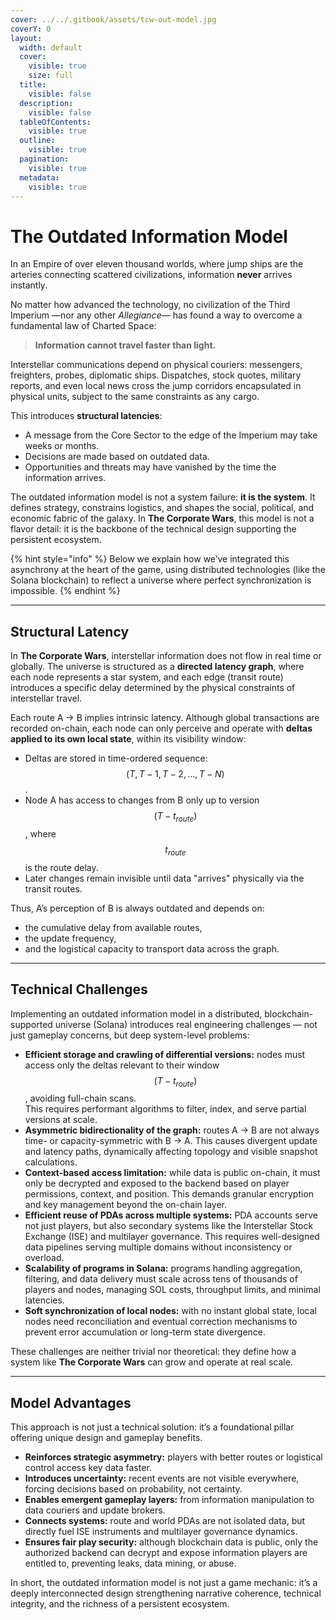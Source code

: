 ```yaml
---
cover: ../../.gitbook/assets/tcw-out-model.jpg
coverY: 0
layout:
  width: default
  cover:
    visible: true
    size: full
  title:
    visible: false
  description:
    visible: false
  tableOfContents:
    visible: true
  outline:
    visible: true
  pagination:
    visible: true
  metadata:
    visible: true
---
```


# The Outdated Information Model

In an Empire of over eleven thousand worlds, where jump ships are the arteries connecting scattered civilizations, information **never** arrives instantly.

No matter how advanced the technology, no civilization of the Third Imperium —nor any other _Allegiance_— has found a way to overcome a fundamental law of Charted Space:

> **Information cannot travel faster than light.**

Interstellar communications depend on physical couriers: messengers, freighters, probes, diplomatic ships. Dispatches, stock quotes, military reports, and even local news cross the jump corridors encapsulated in physical units, subject to the same constraints as any cargo.

This introduces **structural latencies**:

* A message from the Core Sector to the edge of the Imperium may take weeks or months.
* Decisions are made based on outdated data.
* Opportunities and threats may have vanished by the time the information arrives.

The outdated information model is not a system failure: **it is the system**. It defines strategy, constrains logistics, and shapes the social, political, and economic fabric of the galaxy. In **The Corporate Wars**, this model is not a flavor detail: it is the backbone of the technical design supporting the persistent ecosystem.

{% hint style="info" %}
Below we explain how we’ve integrated this asynchrony at the heart of the game, using distributed technologies (like the Solana blockchain) to reflect a universe where perfect synchronization is impossible.
{% endhint %}

***

## Structural Latency

In **The Corporate Wars**, interstellar information does not flow in real time or globally. The universe is structured as a **directed latency graph**, where each node represents a star system, and each edge (transit route) introduces a specific delay determined by the physical constraints of interstellar travel.

Each route A → B implies intrinsic latency. Although global transactions are recorded on-chain, each node can only perceive and operate with **deltas applied to its own local state**, within its visibility window:

* Deltas are stored in time-ordered sequence: $$(T, T-1, T-2, ..., T-N)$$.
* Node A has access to changes from B only up to version $$(T-t_{route})$$, where $$t_{route}$$ is the route delay.
* Later changes remain invisible until data "arrives" physically via the transit routes.

Thus, A’s perception of B is always outdated and depends on:

* the cumulative delay from available routes,
* the update frequency,
* and the logistical capacity to transport data across the graph.

***

## Technical Challenges

Implementing an outdated information model in a distributed, blockchain-supported universe (Solana) introduces real engineering challenges — not just gameplay concerns, but deep system-level problems:

* **Efficient storage and crawling of differential versions:** nodes must access only the deltas relevant to their window $$(T-t_{route})$$, avoiding full-chain scans.\
  This requires performant algorithms to filter, index, and serve partial versions at scale.
* **Asymmetric bidirectionality of the graph:** routes A → B are not always time- or capacity-symmetric with B → A. This causes divergent update and latency paths, dynamically affecting topology and visible snapshot calculations.
* **Context-based access limitation:** while data is public on-chain, it must only be decrypted and exposed to the backend based on player permissions, context, and position. This demands granular encryption and key management beyond the on-chain layer.
* **Efficient reuse of PDAs across multiple systems:** PDA accounts serve not just players, but also secondary systems like the Interstellar Stock Exchange (ISE) and multilayer governance. This requires well-designed data pipelines serving multiple domains without inconsistency or overload.
* **Scalability of programs in Solana:** programs handling aggregation, filtering, and data delivery must scale across tens of thousands of players and nodes, managing SOL costs, throughput limits, and minimal latencies.
* **Soft synchronization of local nodes:** with no instant global state, local nodes need reconciliation and eventual correction mechanisms to prevent error accumulation or long-term state divergence.

These challenges are neither trivial nor theoretical: they define how a system like **The Corporate Wars** can grow and operate at real scale.

***

## Model Advantages

This approach is not just a technical solution: it’s a foundational pillar offering unique design and gameplay benefits.

* **Reinforces strategic asymmetry:** players with better routes or logistical control access key data faster.
* **Introduces uncertainty:** recent events are not visible everywhere, forcing decisions based on probability, not certainty.
* **Enables emergent gameplay layers:** from information manipulation to data couriers and update brokers.
* **Connects systems:** route and world PDAs are not isolated data, but directly fuel ISE instruments and multilayer governance dynamics.
* **Ensures fair play security:** although blockchain data is public, only the authorized backend can decrypt and expose information players are entitled to, preventing leaks, data mining, or abuse.

In short, the outdated information model is not just a game mechanic: it’s a deeply interconnected design strengthening narrative coherence, technical integrity, and the richness of a persistent ecosystem.

